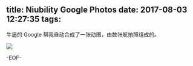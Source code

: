 title: Niubility Google Photos
date: 2017-08-03 12:27:35
tags:
---

牛逼的 Google 帮我自动合成了一张动图，由数张航拍照组成的。

![](http://7xsqni.com1.z0.glb.clouddn.com/2017-08-03-DJI_0096-ANIMATION.gif)

-EOF-